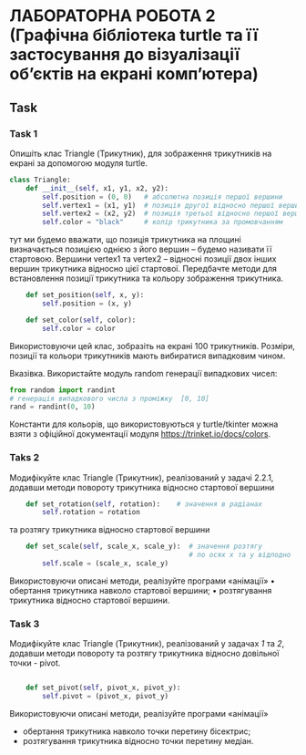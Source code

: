 # ЛАБОРАТОРНА РОБОТА 2 (Графічна бібліотека turtle та її застосування до візуалізації об’єктів на екрані комп’ютера)

## Task

### Task 1
Опишіть клас Triangle (Трикутник), для зображення трикутників на екрані за допомогою модуля turtle.

```python    
class Triangle:
    def __init__(self, x1, y1, x2, y2):
        self.position = (0, 0)   # абсолютна позиція першої вершини
        self.vertex1 = (x1, y1)  # позиція другої відносно першої вершини
        self.vertex2 = (x2, y2)  # позиція третьої відносно першої вершини
        self.color = "black"     # колір трикутника за промовчанням
```

тут ми будемо вважати, що позиція трикутника на площині визначається позицією однією з його вершин – будемо називати її стартовою. Вершини vertex1 та vertex2 – відносні позиції двох інших вершин трикутника відносно цієї стартової.
Передбачте методи для встановлення позиції трикутника та кольору зображення трикутника.

```python
    def set_position(self, x, y):
        self.position = (x, y)

    def set_color(self, color):
        self.color = color
```

Використовуючи цей клас, зобразіть на екрані 100 трикутників. Розміри, позиції та кольори трикутників мають вибиратися випадковим чином.

Вказівка. Використайте модуль random генерації випадкових чисел:
```python
from random import randint
# генерація випадкового числа з проміжку  [0, 10]
rand = randint(0, 10)
```

Константи для кольорів, що використовуються у turtle/tkinter можна взяти з офіційної документації модуля https://trinket.io/docs/colors.

### Taks 2

Модифікуйте клас Triangle (Трикутник), реалізований у задачі 2.2.1, додавши методи повороту трикутника відносно стартової вершини

```python
    def set_rotation(self, rotation):    # значення в радіанах
        self.rotation = rotation
```
та розтягу трикутника відносно стартової вершини
```python    
    def set_scale(self, scale_x, scale_y):  # значення розтягу
                                            # по осях x та y відподно
        self.scale = (scale_x, scale_y)
```


Використовуючи описані методи, реалізуйте програми «анімації»
•    обертання трикутника навколо стартової вершини;
•    розтягування трикутника відносно стартової вершини.

### Task 3   
Модифікуйте клас Triangle (Трикутник), реалізований у задачах *1* та *2*, додавши методи повороту та розтягу трикутника відносно довільної точки - pivot.

```python

    def set_pivot(self, pivot_x, pivot_y):
        self.pivot = (pivot_x, pivot_y)
```

Використовуючи описані методи, реалізуйте програми «анімації»
-    обертання трикутника навколо точки перетину бісектрис;
-    розтягування трикутника відносно точки перетину медіан.


